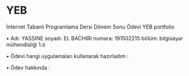 # YEB
İnternet Tabanlı Programlama Dersi Dönem Sonu Ödevi
YEB portfolio 

•	Adı: YASSINE 
soyadı: EL BACHIRI 
numara: 191502215 
bölüm: bilgisayar mühendisliği 1.ö


•	Ödevi hangi uygulamaları kullanarak hazırladım :




•	Ödev hakkında :



